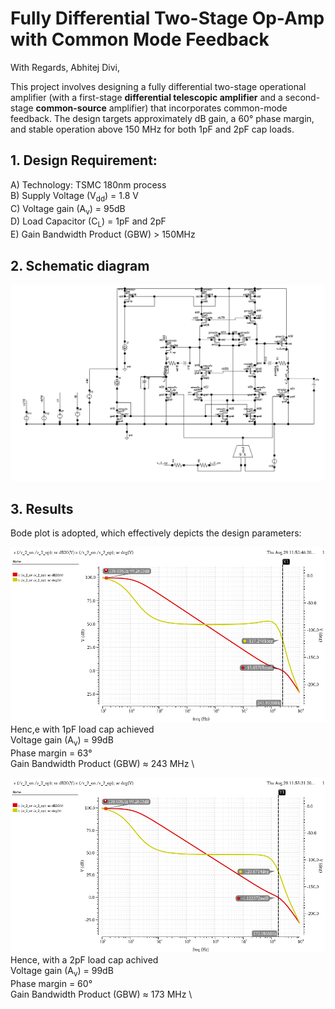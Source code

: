 
# Fully Differential Two-Stage Op-Amp with Common Mode Feedback

With Regards, Abhitej Divi,

This project involves designing a fully differential two-stage operational amplifier (with a first-stage **differential telescopic amplifier** and a second-stage **common-source** amplifier) that incorporates common-mode feedback. The design targets approximately  dB gain, a 60° phase margin, and stable operation above 150 MHz for both 1pF and 2pF cap loads.

## 1. Design Requirement: 

A) Technology: TSMC 180nm process \
B) Supply Voltage (V<sub>dd</sub>) = 1.8 V \
C) Voltage gain (A<sub>v</sub>) = 95dB \
D) Load Capacitor (C<sub>L</sub>) = 1pF and 2pF \
E) Gain Bandwidth Product (GBW) > 150MHz 


## 2. Schematic diagram

![Opamp schematic](https://github.com/abhitejdivi5/Analog-Blocks/blob/ee27edd41867a941b4efba2cec5413a38bd26f74/tele_diff_crt.png)



## 3. Results
Bode plot is adopted, which effectively depicts the design parameters: 

![Opamp results](https://github.com/abhitejdivi5/Analog-Blocks/blob/ee27edd41867a941b4efba2cec5413a38bd26f74/tele_output_1.png)
Henc,e with 1pF load cap achieved \
Voltage gain (A<sub>v</sub>) = 99dB \
Phase margin = 63° \
Gain Bandwidth Product (GBW) ≈ 243 MHz \

![opamp](https://github.com/abhitejdivi5/Analog-Blocks/blob/ee27edd41867a941b4efba2cec5413a38bd26f74/tele_output_2.png)
Hence, with a 2pF load cap achived\
Voltage gain (A<sub>v</sub>) = 99dB \
Phase margin = 60° \
Gain Bandwidth Product (GBW) ≈ 173 MHz \

